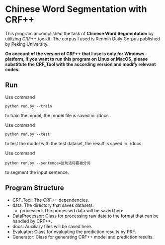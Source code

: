 # Chinese Word Segmentation with CRF++
This program accomplished the task of **Chinese Word Segmentation**
by utilizing *CRF++* toolkit. The corpus I used is Renmin Daily Corpus published
by Peking University.

**On account of the version of CRF++ that I use is only for Windows platform, 
if you want to run this program on Linux or MacOS, please substitute the CRF_Tool
with the according version and modify relevant codes.**

## Run
Use command
```shell
python run.py --train
```
to train the model, the model file is saved in ./docs.

Use command
```shell
python run.py --test
```
to test the model with the test dataset, the result is saved
in ./docs.

Use command
```shell
python run.py --sentence=这句话将要被分词
```
to segment the input sentence.

## Program Structure
- CRF_Tool: The CRF++ dependencies.
- data: The directory that saves datasets.
  - processed: The processed data will be saved here.
- DataProcessor: Class for processing raw data to the format that can be handled by CRF++.
- docs: Auxiliary files will be saved here.
- Evaluator: Class for evaluating the prediction results by PRF.
- Generator: Class for generating CRF++ model and prediction results.

